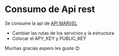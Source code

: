 # Consumo de Api rest

Se consume la api de [API MARVEL](https://www.marvel.com/)

- Cambiar las rutas de los servicios y la estructura
- Colocar el APY_KEY y PUBLIC_KEY

Muchas gracias espero les guste 😊 
